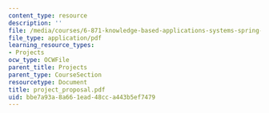 ```yaml
---
content_type: resource
description: ''
file: /media/courses/6-871-knowledge-based-applications-systems-spring-2005/bbe7a93a8a661ead48cca443b5ef7479_project_proposal.pdf
file_type: application/pdf
learning_resource_types:
- Projects
ocw_type: OCWFile
parent_title: Projects
parent_type: CourseSection
resourcetype: Document
title: project_proposal.pdf
uid: bbe7a93a-8a66-1ead-48cc-a443b5ef7479
---
```

